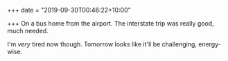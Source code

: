 +++
date = "2019-09-30T00:46:22+10:00"

+++
On a bus home from the airport. The interstate trip was really good, much needed.

I'm _very_ tired now though. Tomorrow looks like it'll be challenging, energy-wise.